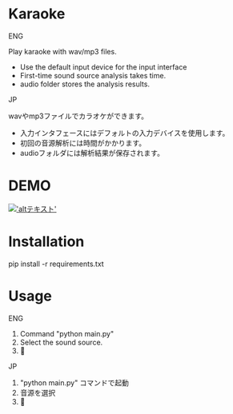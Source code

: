 # Karaoke
ENG

Play karaoke with wav/mp3 files.
* Use the default input device for the input interface
* First-time sound source analysis takes time.
* audio folder stores the analysis results.
  
JP

wavやmp3ファイルでカラオケができます。
* 入力インタフェースにはデフォルトの入力デバイスを使用します。
* 初回の音源解析には時間がかかります。
* audioフォルダには解析結果が保存されます。

# DEMO
[!['altテキスト']('[サムネイル画像のURL](https://youtu.be/yQO-JehapRA)')]('[Youtube動画のURL](https://youtu.be/yQO-JehapRA)')

# Installation
pip install -r requirements.txt

# Usage
ENG
1. Command "python main.py"
2. Select the sound source.
3. 🎤

JP
1. "python main.py" コマンドで起動
2. 音源を選択
3. 🎤

